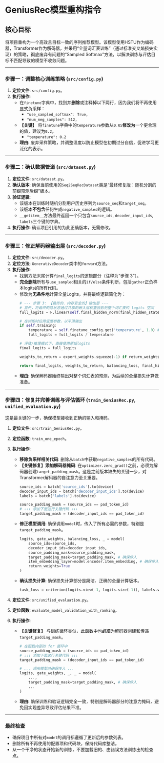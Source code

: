 # GeniusRec模型重构指令

## 核心目标
将项目重构为一个高效且目标一致的序列推荐模型。该模型使用HSTU作为编码器，Transformer作为解码器，并采用“全量词汇表训练”（通过标准交叉熵损失实现）的策略，彻底废弃有问题的“Sampled Softmax”方法，以解决训练与评估目标不匹配导致的模型不收敛问题。

---

### **步骤一：调整核心训练策略 (`src/config.py`)**

1.  **定位文件**: `src/config.py`。
2.  **执行操作**:
    * 在`finetune`字典中，找到并**删除**或注释掉以下两行，因为我们将不再使用显式负采样：
        * `"use_sampled_softmax": True,`
        * `"num_neg_samples": 512,`
    * **【关键】** 将`finetune`字典中的`temperature`参数从`0.05`**修改为**一个更合理的值，建议为`0.2`。
        * `"temperature": 0.2`
    * **理由**: 废弃采样策略，并调整温度以防止模型在初期过分自信，促进学习更泛化的表示。

---

### **步骤二：确认数据管道 (`src/dataset.py`)**

1.  **定位文件**: `src/dataset.py`。
2.  **确认版本**: 确保当前使用的`Seq2SeqRecDataset`类是“最终修复版：随机分割的前缀预测后缀”版本。
3.  **验证逻辑**:
    * 该版本在训练时随机分割用户历史序列为`source_seq`和`target_seq`。
    * 该版本**不包含**任何生成`negative_samples`的逻辑。
    * `__getitem__`方法最终返回一个只包含`source_ids`, `decoder_input_ids`, `labels`三个键的字典。
4.  **执行操作**: 确认项目引用的为此正确版本，无需修改。

---

### **步骤三：修正解码器输出层 (`src/decoder.py`)**

1.  **定位文件**: `src/decoder.py`。
2.  **定位方法**: `GenerativeDecoder`类中的`forward`方法。
3.  **执行操作**:
    * 找到方法末尾计算`final_logits`的逻辑部分（注释为“步骤 3”）。
    * **完全删除**所有与`use_sampled`相关的`if/else`条件判断，包括`gather`正负样本logits的所有代码。
    * 修改为**无条件地**计算全量Logits，并将最终逻辑简化为：
        ```python
        # --- 步骤 3: 【最终的、内存安全的】输出层 ---
        # 首先，将最终的隐状态通过共享的嵌入层权重投影到整个词汇表的 logits 空间
        full_logits = F.linear(self.final_hidden_norm(final_hidden_state), item_embedding_layer.weight)

        # 在训练时应用温度参数，以平滑输出
        if self.training:
            temperature = self.finetune_config.get('temperature', 1.0) # 从配置读取温度
            full_logits = full_logits / temperature

        # 评估/推理模式下，直接使用原始logits
        final_logits = full_logits
        
        weights_to_return = expert_weights.squeeze(-1) if return_weights else None
        
        return final_logits, weights_to_return, balancing_loss, final_hidden_state
        ```
    * **理由**: 确保解码器始终输出对整个词汇表的预测，为后续的全量损失计算做准备。

---

### **步骤四：修复并完善训练与评估循环 (`train_GeniusRec.py`, `unified_evaluation.py`)**

这是最关键的一步，确保模型接收到正确的输入和掩码。

1.  **定位文件**: `src/train_GeniusRec.py`。
2.  **定位函数**: `train_one_epoch`。
3.  **执行操作**:
    * **移除负采样相关代码**: 删除从`batch`中获取`negative_samples`的所有代码。
    * **【关键修复】添加解码器掩码**: 在`optimizer.zero_grad()`之前，必须为解码器创建`target_padding_mask`。这是之前版本缺失的关键一步，对Transformer解码器的自注意力至关重要。
        ```python
        source_ids = batch['source_ids'].to(device)
        decoder_input_ids = batch['decoder_input_ids'].to(device)
        labels = batch['labels'].to(device)
        
        source_padding_mask = (source_ids == pad_token_id)
        # ↓↓↓ 添加下面这行关键代码 ↓↓↓
        target_padding_mask = (decoder_input_ids == pad_token_id)
        ```
    * **修正模型调用**: 确保调用`model`时，传入了所有必需的参数，特别是`target_padding_mask`。
        ```python
        logits, gate_weights, balancing_loss, _ = model(
            source_ids=source_ids,
            decoder_input_ids=decoder_input_ids,
            source_padding_mask=source_padding_mask,
            target_padding_mask=target_padding_mask, # 确保传入
            item_embedding_layer=model.encoder.item_embedding, # 确保传入共享嵌入层
            return_weights=True
        )
        ```
    * **确认损失计算**: 确保损失计算部分是简洁、正确的全量计算版本。
        ```python
        task_loss = criterion(logits.view(-1, logits.size(-1)), labels.view(-1))
        ```

4.  **定位文件**: `src/unified_evaluation.py`。
5.  **定位函数**: `evaluate_model_validation_with_ranking`。
6.  **执行操作**:
    * **【关键修复】** 与训练循环类似，此函数中也**必须**为解码器创建和传递`target_padding_mask`。
        ```python
        # 在函数内部的 for 循环中
        source_padding_mask = (source_ids == pad_token_id)
        # ↓↓↓ 添加下面这行关键代码 ↓↓↓
        target_padding_mask = (decoder_input_ids == pad_token_id)
        
        # ... 调用模型时确保传入 ...
        logits, gate_weights, _, _ = model(
            ...,
            target_padding_mask=target_padding_mask, # 确保传入
            ...
        )
        ```
    * **理由**: 确保训练和验证逻辑完全一致，特别是解码器部分的注意力掩码，避免因实现差异导致评估结果不准。

---

### **最终检查**
* 确保项目中所有对`model`的调用都遵循了更新后的参数列表。
* 删除所有不再使用的配置项和代码块，保持代码库整洁。
* 从一个干净的状态开始新的训练，不要加载旧的、由错误方法训练出的检查点。
